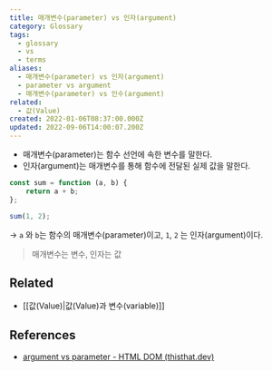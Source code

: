 ```yaml
---
title: 매개변수(parameter) vs 인자(argument)
category: Glossary
tags:
  - glossary
  - vs
  - terms
aliases:
  - 매개변수(parameter) vs 인자(argument)
  - parameter vs argument
  - 매개변수(parameter) vs 인수(argument)
related:
  - 값(Value)
created: 2022-01-06T08:37:00.000Z
updated: 2022-09-06T14:00:07.200Z
---
```


<Metadata />

- 매개변수(parameter)는 함수 선언에 속한 변수를 말한다.
- 인자(argument)는 매개변수를 통해 함수에 전달된 실제 값을 말한다.

```js
const sum = function (a, b) {
	return a + b;
};

sum(1, 2);
```

-> `a` 와 `b`는 함수의 매개변수(parameter)이고, `1`, `2` 는 인자(argument)이다.

> 매개변수는 변수, 인자는 값

## Related

- [[값(Value)|값(Value)과 변수(variable)]]

## References

- [argument vs parameter - HTML DOM (thisthat.dev)](https://thisthat.dev/argument-vs-parameter/)
